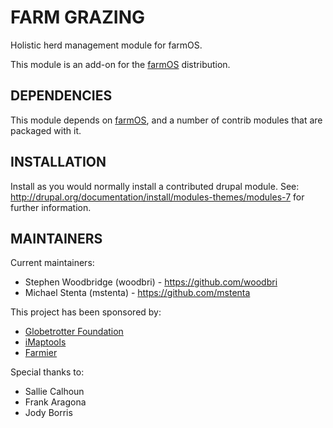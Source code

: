 FARM GRAZING
============

Holistic herd management module for farmOS.

This module is an add-on for the [farmOS](http://drupal.org/project/farm)
distribution.

DEPENDENCIES
------------

This module depends on [farmOS](http://drupal.org/project/farm), and a number
of contrib modules that are packaged with it.

INSTALLATION
------------

Install as you would normally install a contributed drupal module. See:
http://drupal.org/documentation/install/modules-themes/modules-7 for further
information.

MAINTAINERS
-----------

Current maintainers:
 * Stephen Woodbridge (woodbri) - https://github.com/woodbri
 * Michael Stenta (mstenta) - https://github.com/mstenta

This project has been sponsored by:
 * [Globetrotter Foundation](http://globetrotterfoundation.org)
 * [iMaptools](http://imaptools.com)
 * [Farmier](http://farmier.com)

Special thanks to:
 * Sallie Calhoun
 * Frank Aragona
 * Jody Borris
